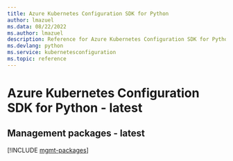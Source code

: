 ```yaml
---
title: Azure Kubernetes Configuration SDK for Python
author: lmazuel
ms.data: 08/22/2022
ms.author: lmazuel
description: Reference for Azure Kubernetes Configuration SDK for Python
ms.devlang: python
ms.service: kubernetesconfiguration
ms.topic: reference
---
```

# Azure Kubernetes Configuration SDK for Python - latest

## Management packages - latest
[!INCLUDE [mgmt-packages](kubernetes-configuration-mgmt-index.md)]